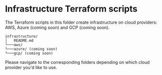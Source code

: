 # Infrastructure Terraform scripts

The Terraform scripts in this folder create infrastructure on cloud providers: AWS, Azure (coming soon) and GCP (coming soon).

```
infrastructure/
│   README.md
└───aws/
└───azure/ (coming soon)
└───gcp/ (coming soon)
```

Please navigate to the corresponding folders depending on which cloud provider you'd like to use.

